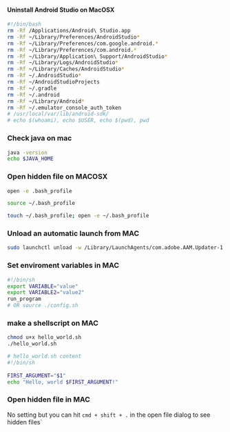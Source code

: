 #### Uninstall Android Studio on MacOSX
```bash
#!/bin/bash
rm -Rf /Applications/Android\ Studio.app
rm -Rf ~/Library/Preferences/AndroidStudio*
rm -Rf ~/Library/Preferences/com.google.android.*
rm -Rf ~/Library/Preferences/com.android.*
rm -Rf ~/Library/Application\ Support/AndroidStudio*
rm -Rf ~/Library/Logs/AndroidStudio*
rm -Rf ~/Library/Caches/AndroidStudio*
rm -Rf ~/.AndroidStudio*
rm -Rf ~/AndroidStudioProjects
rm -Rf ~/.gradle
rm -Rf ~/.android
rm -Rf ~/Library/Android*
rm -Rf ~/.emulator_console_auth_token
# /usr/local/var/lib/android-sdk/
# echo $(whoami), echo $USER, echo $(pwd), pwd
```

### Check java on mac
```bash
java -version
echo $JAVA_HOME
```
### Open hidden file on MACOSX
```bash
open -e .bash_profile

source ~/.bash_profile

touch ~/.bash_profile; open -e ~/.bash_profile
```
### Unload an automatic launch from MAC
```bash
sudo launchctl unload -w /Library/LaunchAgents/com.adobe.AAM.Updater-1.0.plist
```

### Set enviroment variables in MAC
```bash
#!/bin/sh
export VARIABLE="value" 
export VARIABLE2="value2"
run_program
# OR source ./config.sh
````
### make a shellscript on MAC
```bash
chmod u+x hello_world.sh
./hello_world.sh

# hello_world.sh content
#!/bin/sh
 
FIRST_ARGUMENT="$1"
echo "Hello, world $FIRST_ARGUMENT!"
```
### Open hidden file in MAC
No setting but you can hit `cmd + shift + .` in the open file dialog to see hidden files`
